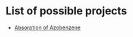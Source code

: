 # List of possible projects

- [Absorption of Azobenzene](https://github.com/CompPhotoChem/bachelor-qc-2/blob/main/projects/photochemistry.md)
